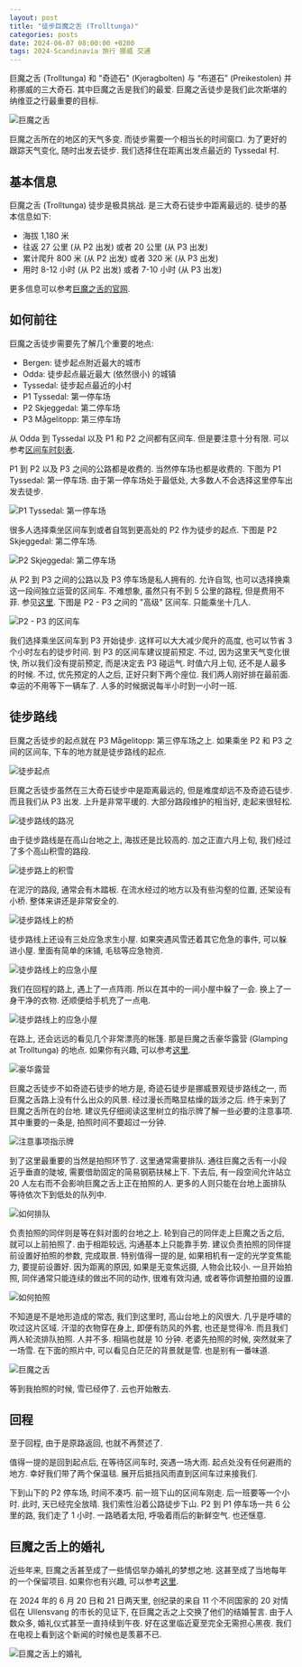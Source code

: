 ```yaml
---
layout: post
title: "徒步巨魔之舌 (Trolltunga)"
categories: posts
date: 2024-06-07 08:00:00 +0200
tags: 2024-Scandinavia 旅行 挪威 交通
---
```


巨魔之舌 (Trolltunga) 和 "奇迹石" (Kjeragbolten) 与 “布道石” (Preikestolen) 并称挪威的三大奇石. 其中巨魔之舌是我们的最爱. 巨魔之舌徒步是我们此次斯堪的纳维亚之行最重要的目标.

![巨魔之舌](/assets/images/2024/scandinavia/trolltunga/trolltunga-roger.jpeg)

巨魔之舌所在的地区的天气多变. 而徒步需要一个相当长的时间窗口. 为了更好的跟踪天气变化, 随时出发去徒步. 我们选择住在距离出发点最近的 Tyssedal 村.

## 基本信息

巨魔之舌 (Trolltunga) 徒步是极具挑战. 是三大奇石徒步中距离最远的. 徒步的基本信息如下:

* 海拔 1,180 米
* 往返 27 公里 (从 P2 出发) 或者 20 公里 (从 P3 出发)
* 累计爬升 800 米 (从 P2 出发) 或者 320 米 (从 P3 出发)
* 用时 8-12 小时 (从 P2 出发) 或者 7-10 小时 (从 P3 出发)

更多信息可以参考[巨魔之舌的官网](https://trolltunga.com/).

## 如何前往

巨魔之舌徒步需要先了解几个重要的地点:

* Bergen: 徒步起点附近最大的城市
* Odda: 徒步起点最近最大 (依然很小) 的城镇
* Tyssedal: 徒步起点最近的小村
* P1 Tyssedal: 第一停车场
* P2 Skjeggedal: 第二停车场
* P3 Mågelitopp: 第三停车场

从 Odda 到 Tyssedal 以及 P1 和 P2 之间都有区间车. 但是要注意十分有限. 可以参考[区间车时刻表](https://trolltunga.com/parking-and-transportation/shuttle-buses-and-taxi/).

P1 到 P2 以及 P3 之间的公路都是收费的. 当然停车场也都是收费的. 下图为 P1 Tyssedal: 第一停车场. 由于第一停车场处于最低处, 大多数人不会选择这里停车出发去徒步.

![P1 Tyssedal: 第一停车场](/assets/images/2024/scandinavia/trolltunga/p1.jpeg)

很多人选择乘坐区间车到或者自驾到更高处的 P2 作为徒步的起点. 下图是 P2 Skjeggedal: 第二停车场.

![P2 Skjeggedal: 第二停车场](/assets/images/2024/scandinavia/trolltunga/p2.jpeg)

从 P2 到 P3 之间的公路以及 P3 停车场是私人拥有的. 允许自驾, 也可以选择换乘这一段间独立运营的区间车. 不难想象, 虽然只有不到 5 公里的路程, 但是费用不菲. 参见[这里](https://www.trolltunganorway.com/shuttle-bus-p2-p3-skjeggedal-magelitopp/). 下图是 P2 - P3 之间的 "高级" 区间车. 只能乘坐十几人.

![P2 - P3 的区间车](/assets/images/2024/scandinavia/trolltunga/p3-shuttle.jpeg)

我们选择乘坐区间车到 P3 开始徒步. 这样可以大大减少爬升的高度, 也可以节省 3 个小时左右的徒步时间. 到 P3 的区间车建议提前预定. 不过, 因为这里天气变化很快, 所以我们没有提前预定, 而是决定去 P3 碰运气. 时值六月上旬, 还不是人最多的时候. 不过, 优先预定的人之后, 正好只剩下两个座位. 我们两人刚好排在最前面. 幸运的不用等下一辆车了. 人多的时候据说每半小时到一小时一班.

## 徒步路线

巨魔之舌徒步的起点就在 P3 Mågelitopp: 第三停车场之上. 如果乘坐 P2 和 P3 之间的区间车, 下车的地方就是徒步路线的起点.

![徒步起点](/assets/images/2024/scandinavia/trolltunga/trail-start.jpeg)

巨魔之舌徒步虽然在三大奇石徒步中是距离最远的, 但是难度却远不及奇迹石徒步. 而且我们从 P3 出发. 上升是非常平缓的. 大部分路段维护的相当好, 走起来很轻松.

![徒步路线的路况](/assets/images/2024/scandinavia/trolltunga/trail.jpeg)

由于徒步路线是在高山台地之上, 海拔还是比较高的. 加之正直六月上旬, 我们经过了多个高山积雪的路段.

![徒步路上的积雪](/assets/images/2024/scandinavia/trolltunga/trail-snow.jpeg)

在泥泞的路段, 通常会有木踏板. 在流水经过的地方以及有些沟壑的位置, 还架设有小桥. 整体来讲还是非常安全的.

![徒步路线上的桥](/assets/images/2024/scandinavia/trolltunga/trail-bridge.jpeg)

徒步路线上还设有三处应急求生小屋. 如果突遇风雪还着其它危急的事件, 可以躲进小屋. 里面有简单的床铺, 毛毯等应急物资.

![徒步路线上的应急小屋](/assets/images/2024/scandinavia/trolltunga/shelter.jpeg)

我们在回程的路上, 遇上了一点阵雨. 所以在其中的一间小屋中躲了一会. 换上了一身干净的衣物. 还顺便给手机充了一点电.

![徒步路线上的应急小屋](/assets/images/2024/scandinavia/trolltunga/shelter-inside.jpeg)

在路上, 还会远远的看见几个非常漂亮的帐篷. 那是巨魔之舌豪华露营 (Glamping at Trolltunga) 的地点. 如果你有兴趣, 可以参考[这里](https://www.trolltunga-active.com/activities/trolltunga-sunsetsunrise).


![豪华露营](/assets/images/2024/scandinavia/trolltunga/glamping.jpeg)

巨魔之舌徒步不如奇迹石徒步的地方是, 奇迹石徒步是挪威景观徒步路线之一, 而巨魔之舌路上没有什么出众的风景. 经过漫长而略显枯燥的跋涉之后. 终于来到了巨魔之舌所在的台地. 建议先仔细阅读这里树立的指示牌了解一些必要的注意事项. 其中重要的一条是, 拍照时间不要超过一分钟. 

![注意事项指示牌](/assets/images/2024/scandinavia/trolltunga/trolltunga-instructions.jpeg)

到了这里最重要的当然是拍照环节了. 这里通常需要排队. 通往巨魔之舌有一小段近乎垂直的陡坡, 需要借助固定的简易钢筋扶梯上下. 下去后, 有一段空间允许站立 20 人左右而不会影响巨魔之舌上正在拍照的人. 更多的人则只能在台地上面排队等待依次下到低处的队列中.

![如何排队](/assets/images/2024/scandinavia/trolltunga/photo-queue.jpeg)

负责拍照的同伴则是等在斜对面的台地之上. 轮到自己的同伴走上巨魔之舌之后, 就可以上前拍照了. 由于相距较远, 沟通基本上只能靠手势. 建议负责拍照的同伴提前设置好拍照的参数, 完成取景. 特别值得一提的是, 如果相机有一定的光学变焦能力, 要提前设置好. 因为距离的原因, 如果是无变焦远摄, 人物会比较小. 一旦开始拍照, 同伴通常只能连续的做出不同的动作, 很难有效沟通, 或者等你调整拍摄的设置.

![如何拍照](/assets/images/2024/scandinavia/trolltunga/taking-photos.jpeg)

不知道是不是地形造成的常态, 我们到这里时, 高山台地上的风很大. 几乎是呼啸的吹过这片区域. 汗湿的衣物穿在身上, 即便有防风的外套, 也还是觉得冷. 而且我们两人轮流排队拍照. 人并不多. 相隔也就是 10 分钟. 老婆先拍照的时候, 突然就来了一场雪. 在下面的照片中, 可以看见白茫茫的背景就是雪. 也是别有一番味道. 

![巨魔之舌](/assets/images/2024/scandinavia/trolltunga/trolltunga-lily.jpeg)

等到我拍照的时候, 雪已经停了. 云也开始散去.

## 回程

至于回程, 由于是原路返回, 也就不再赘述了. 

值得一提的是回到起点后, 在等待区间车时, 突遇一场大雨. 起点处没有任何避雨的地方. 幸好我们带了两个保温毯. 展开后抵挡风雨直到区间车过来接我们. 

下到山下的 P2 停车场, 时间不凑巧. 前一班下山的区间车刚走. 后一班要等一个小时. 此时, 天已经完全放晴. 我们索性沿着公路徒步下山. P2 到 P1 停车场一共 6 公里的路, 我们走了 1 小时. 一路晒着太阳, 呼吸着雨后的新鲜空气. 也还惬意.

## 巨魔之舌上的婚礼

近些年来, 巨魔之舌甚至成了一些情侣举办婚礼的梦想之地. 这甚至成了当地每年的一个保留项目. 如果你也有兴趣, 可以参考[这里](https://trolltunga.com/plan-your-trip/wedding-at-trolltunga/). 

在 2024 年的 6 月 20 日和 21 日两天里, 创纪录的来自 11 个不同国家的 20 对情侣在 Ullensvang 的市长的见证下, 在巨魔之舌之上交换了他们的结婚誓言. 由于人数众多, 婚礼仪式甚至一直持续到午夜. 好在这里临近夏至完全无需担心黑夜. 我们在电视上看到这个新闻的时候也是羡慕不已.

![巨魔之舌上的婚礼](/assets/images/2024/scandinavia/trolltunga/wedding.jpeg)
